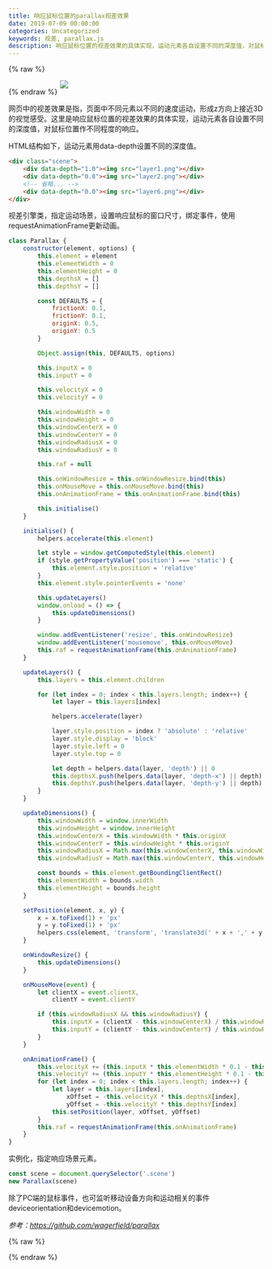 ```yaml
---
title: 响应鼠标位置的parallax视差效果
date: 2019-07-09 00:00:00
categories: Uncategorized
keywords: 视差, parallax.js
description: 响应鼠标位置的视差效果的具体实现，运动元素各自设置不同的深度值，对鼠标位置作不同程度的响应
---
```


{% raw %}
<style>
.scene-wrapper { width: 100%; height: auto; margin-bottom: 2em; background-color: #232520; }
.scene { position: relative; width: 100%; max-width: 300px; margin: 0 auto; }
.scene > * { position: absolute; }
.scene > *:nth-child(1) { opacity: .15; }
.scene > *:nth-child(2) { opacity: .3; }
.scene > *:nth-child(3) { opacity: .45; }
.scene > *:nth-child(4) { opacity: .6; }
.scene > *:nth-child(5) { opacity: .75; }
.scene > *:nth-child(6) { opacity: .9; }
.scene img { margin: 0; }
</style>

<div class="scene-wrapper">
	<div class="scene">
		<div data-depth="1.0"><img src="/images/parallax/layer1.png"></div>
		<div data-depth="0.8"><img src="/images/parallax/layer2.png"></div>
		<div data-depth="0.6"><img src="/images/parallax/layer3.png"></div>
		<div data-depth="0.4"><img src="/images/parallax/layer4.png"></div>
		<div data-depth="0.2"><img src="/images/parallax/layer5.png"></div>
		<div data-depth="0.0"><img src="/images/parallax/layer6.png"></div>
	</div>
</div>
{% endraw %}

网页中的视差效果是指，页面中不同元素以不同的速度运动，形成z方向上接近3D的视觉感受。这里是响应鼠标位置的视差效果的具体实现，运动元素各自设置不同的深度值，对鼠标位置作不同程度的响应。

HTML结构如下，运动元素用data-depth设置不同的深度值。

``` HTML
<div class="scene">
    <div data-depth="1.0"><img src="layer1.png"></div>
    <div data-depth="0.8"><img src="layer2.png"></div>
    <!-- 省略... -->
    <div data-depth="0.0"><img src="layer6.png"></div>
</div>
```

视差引擎类，指定运动场景，设置响应鼠标的窗口尺寸，绑定事件，使用requestAnimationFrame更新动画。

``` JavaScript
class Parallax {
    constructor(element, options) {
        this.element = element
        this.elementWidth = 0
        this.elementHeight = 0
        this.depthsX = []
        this.depthsY = []

        const DEFAULTS = {
            frictionX: 0.1,
            frictionY: 0.1,
            originX: 0.5,
            originY: 0.5
        }

        Object.assign(this, DEFAULTS, options)

        this.inputX = 0
        this.inputY = 0

        this.velocityX = 0
        this.velocityY = 0

        this.windowWidth = 0
        this.windowHeight = 0
        this.windowCenterX = 0
        this.windowCenterY = 0
        this.windowRadiusX = 0
        this.windowRadiusY = 0

        this.raf = null

        this.onWindowResize = this.onWindowResize.bind(this)
        this.onMouseMove = this.onMouseMove.bind(this)
        this.onAnimationFrame = this.onAnimationFrame.bind(this)

        this.initialise()
    }

    initialise() {
        helpers.accelerate(this.element)

        let style = window.getComputedStyle(this.element)
        if (style.getPropertyValue('position') === 'static') {
            this.element.style.position = 'relative'
        }
        this.element.style.pointerEvents = 'none'

        this.updateLayers()
        window.onload = () => {
            this.updateDimensions()
        }

        window.addEventListener('resize', this.onWindowResize)
        window.addEventListener('mousemove', this.onMouseMove)
        this.raf = requestAnimationFrame(this.onAnimationFrame)
    }

    updateLayers() {
        this.layers = this.element.children

        for (let index = 0; index < this.layers.length; index++) {
            let layer = this.layers[index]

            helpers.accelerate(layer)

            layer.style.position = index ? 'absolute' : 'relative'
            layer.style.display = 'block'
            layer.style.left = 0
            layer.style.top = 0

            let depth = helpers.data(layer, 'depth') || 0
            this.depthsX.push(helpers.data(layer, 'depth-x') || depth)
            this.depthsY.push(helpers.data(layer, 'depth-y') || depth)
        }
    }

    updateDimensions() {
        this.windowWidth = window.innerWidth
        this.windowHeight = window.innerHeight
        this.windowCenterX = this.windowWidth * this.originX
        this.windowCenterY = this.windowHeight * this.originY
        this.windowRadiusX = Math.max(this.windowCenterX, this.windowWidth - this.windowCenterX)
        this.windowRadiusY = Math.max(this.windowCenterY, this.windowHeight - this.windowCenterY)

        const bounds = this.element.getBoundingClientRect()
        this.elementWidth = bounds.width
        this.elementHeight = bounds.height
    }

    setPosition(element, x, y) {
        x = x.toFixed(1) + 'px'
        y = y.toFixed(1) + 'px'
        helpers.css(element, 'transform', 'translate3d(' + x + ',' + y + ',0)')
    }

    onWindowResize() {
        this.updateDimensions()
    }

    onMouseMove(event) {
        let clientX = event.clientX,
            clientY = event.clientY

        if (this.windowRadiusX && this.windowRadiusY) {
            this.inputX = (clientX - this.windowCenterX) / this.windowRadiusX
            this.inputY = (clientY - this.windowCenterY) / this.windowRadiusY
        }
    }

    onAnimationFrame() {
        this.velocityX += (this.inputX * this.elementWidth * 0.1 - this.velocityX) * this.frictionX
        this.velocityY += (this.inputY * this.elementHeight * 0.1 - this.velocityY) * this.frictionY
        for (let index = 0; index < this.layers.length; index++) {
            let layer = this.layers[index],
                xOffset = -this.velocityX * this.depthsX[index],
                yOffset = -this.velocityY * this.depthsY[index]
            this.setPosition(layer, xOffset, yOffset)
        }
        this.raf = requestAnimationFrame(this.onAnimationFrame)
    }
}
```

实例化，指定响应场景元素。

``` JavaScript
const scene = document.querySelector('.scene')
new Parallax(scene)
```

除了PC端的鼠标事件，也可监听移动设备方向和运动相关的事件deviceorientation和devicemotion。

<cite>参考：https://github.com/wagerfield/parallax</cite>


{% raw %}
<script>
const helpers = {
	propertyCache: {},

	data(element, name) {
		return parseFloat(element.getAttribute('data-' + name) || 0)
	},

	camelCase(value) {
		return value.replace(/-+(.)?/g, (match, character) => {
			return character ? character.toUpperCase() : ''
		})
	},

	css(element, property, value) {
		const vendors = [null, 'webkit', 'Moz', 'O', 'ms']
		let jsProperty = helpers.propertyCache[property]
		if (!jsProperty) {
			for (let i = 0, l = vendors.length; i < l; i++) {
				if (vendors[i] !== null) {
					jsProperty = helpers.camelCase(vendors[i] + '-' + property)
				} else {
					jsProperty = property
				}
				if (element.style[jsProperty] !== undefined) {
					helpers.propertyCache[property] = jsProperty
					break
				}
			}
		}
		element.style[jsProperty] = value
	},

	accelerate(element) {
		helpers.css(element, 'transform', 'translate3d(0,0,0)')
		helpers.css(element, 'transform-style', 'preserve-3d')
		helpers.css(element, 'backface-visibility', 'hidden')
	}
}


class Parallax {
	constructor(element, options) {
		this.element = element
		this.elementWidth = 0
		this.elementHeight = 0
		this.depthsX = []
		this.depthsY = []

		const DEFAULTS = {
			frictionX: 0.1,
			frictionY: 0.1,
			originX: 0.5,
			originY: 0.5
		}

		Object.assign(this, DEFAULTS, options)

		this.inputX = 0
		this.inputY = 0

		this.velocityX = 0
		this.velocityY = 0

		this.windowWidth = 0
		this.windowHeight = 0
		this.windowCenterX = 0
		this.windowCenterY = 0
		this.windowRadiusX = 0
		this.windowRadiusY = 0

		this.raf = null

		this.onWindowResize = this.onWindowResize.bind(this)
		this.onMouseMove = this.onMouseMove.bind(this)
		this.onAnimationFrame = this.onAnimationFrame.bind(this)

		this.initialise()
	}

	initialise() {
		helpers.accelerate(this.element)

		let style = window.getComputedStyle(this.element)
		if (style.getPropertyValue('position') === 'static') {
			this.element.style.position = 'relative'
		}
		this.element.style.pointerEvents = 'none'

		this.updateLayers()
		window.onload = () => {
			this.updateDimensions()
		}

		window.addEventListener('resize', this.onWindowResize)
		window.addEventListener('mousemove', this.onMouseMove)
		this.raf = requestAnimationFrame(this.onAnimationFrame)
	}

	updateLayers() {
		this.layers = this.element.children

		for (let index = 0; index < this.layers.length; index++) {
			let layer = this.layers[index]

			helpers.accelerate(layer)

			layer.style.position = index ? 'absolute' : 'relative'
			layer.style.display = 'block'
			layer.style.left = 0
			layer.style.top = 0

			let depth = helpers.data(layer, 'depth') || 0
			this.depthsX.push(helpers.data(layer, 'depth-x') || depth)
			this.depthsY.push(helpers.data(layer, 'depth-y') || depth)
		}
	}

	updateDimensions() {
		this.windowWidth = window.innerWidth
		this.windowHeight = window.innerHeight
		this.windowCenterX = this.windowWidth * this.originX
		this.windowCenterY = this.windowHeight * this.originY
		this.windowRadiusX = Math.max(this.windowCenterX, this.windowWidth - this.windowCenterX)
		this.windowRadiusY = Math.max(this.windowCenterY, this.windowHeight - this.windowCenterY)

		const bounds = this.element.getBoundingClientRect()
		this.elementWidth = bounds.width
		this.elementHeight = bounds.height
	}

	setPosition(element, x, y) {
		x = x.toFixed(1) + 'px'
		y = y.toFixed(1) + 'px'
		helpers.css(element, 'transform', 'translate3d(' + x + ',' + y + ',0)')
	}

	onWindowResize() {
		this.updateDimensions()
	}

	onMouseMove(event) {
		let clientX = event.clientX,
			clientY = event.clientY

		if (this.windowRadiusX && this.windowRadiusY) {
			this.inputX = (clientX - this.windowCenterX) / this.windowRadiusX
			this.inputY = (clientY - this.windowCenterY) / this.windowRadiusY
		}
	}

	onAnimationFrame() {
		this.velocityX += (this.inputX * this.elementWidth * 0.1 - this.velocityX) * this.frictionX
		this.velocityY += (this.inputY * this.elementHeight * 0.1 - this.velocityY) * this.frictionY
		for (let index = 0; index < this.layers.length; index++) {
			let layer = this.layers[index],
				xOffset = -this.velocityX * this.depthsX[index],
				yOffset = -this.velocityY * this.depthsY[index]
			this.setPosition(layer, xOffset, yOffset)
		}
		this.raf = requestAnimationFrame(this.onAnimationFrame)
	}
}


const scene = document.querySelector('.scene')
new Parallax(scene)
</script>
{% endraw %}

